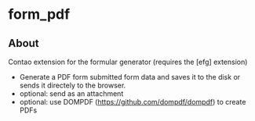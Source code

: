 form_pdf
=================

About
-----

Contao extension for the formular generator (requires the [efg] extension)

* Generate a PDF form submitted form data and saves it to the disk or sends it directely to the browser. 
* optional: send as an attachment
* optional: use DOMPDF (https://github.com/dompdf/dompdf) to create PDFs